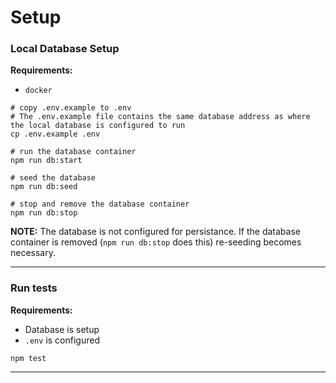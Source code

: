 # Setup

### Local Database Setup

**Requirements:** 
- `docker`

```shell
# copy .env.example to .env
# The .env.example file contains the same database address as where the local database is configured to run
cp .env.example .env

# run the database container
npm run db:start

# seed the database
npm run db:seed

# stop and remove the database container
npm run db:stop
```

**NOTE:** The database is not configured for persistance. If the database container is removed (`npm run db:stop` does this)  re-seeding becomes necessary.

***

### Run tests

**Requirements:** 
- Database is setup
- `.env` is configured 

```shell
npm test
```

***



